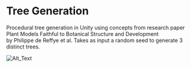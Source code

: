 # Tree Generation
Procedural tree generation in Unity using concepts from research paper </br>
Plant Models Faithful to Botanical Structure and Development </br>
by Philippe de Reffye et al. Takes as input a random seed to generate 3 </br>
distinct trees.

![Alt_Text](https://media.giphy.com/media/MAioCsF4CgZc87fqKA/giphy.gif)
